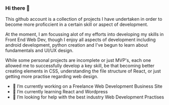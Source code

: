 ### Hi there 👋

This github account is a collection of projects I have undertaken in order to become more proficcient in a certain skill or aspect of development. 

At the moment, I am focussing alot of my efforts into developing my skills in Front End Web Dev, though I enjoy all aspects of development including android development, python creation and I've begun to learn about fundamentals and UI/UX design.
<!--
**joshwatley/joshwatley** is a ✨ _special_ ✨ repository because its `README.md` (this file) appears on your GitHub profile.

Here are some ideas to get you started:

-->

While some personal projects are incomplete or just MVP's, each one allowed me to successfully develop a key skill, be that becoming better creating elements in CSS, understanding the file structure of React, or just getting more practise regarding web design. 



- 🔭 I’m currently working on a Freelance Web Development Business Site
- 🌱 I’m currently learning React and Wordpress
- 🤔 I’m looking for help with the best industry Web Development Practises

